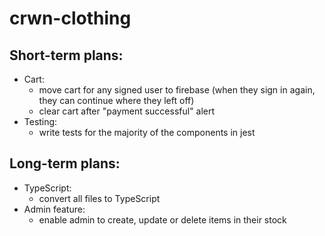 # crwn-clothing


## Short-term plans:

* Cart:
  * move cart for any signed user to firebase (when they sign in again, they can continue where they left off)
  * clear cart after "payment successful" alert
* Testing: 
  * write tests for the majority of the components in jest 

## Long-term plans:

* TypeScript:
  * convert all files to TypeScript 
* Admin feature:
  * enable admin to create, update or delete items in their stock
